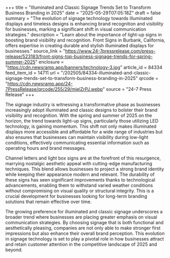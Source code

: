 +++
title = "Illuminated and Classic Signage Trends Set to Transform Business Branding in 2025"
date = "2025-05-29T07:05:18Z"
draft = false
summary = "The evolution of signage technology towards illuminated displays and timeless designs is enhancing brand recognition and visibility for businesses, marking a significant shift in visual communication strategies."
description = "Learn about the importance of light-up signs in boosting brand visibility and recognition. Front Signs in Burbank, California, offers expertise in creating durable and stylish illuminated displays for businesses."
source_link = "https://www.24-7pressrelease.com/press-release/523183/front-signs-top-business-signage-trends-for-spring-summer-2025"
enclosure = "https://cdn.newsramp.app/banners/technology-3.jpg"
article_id = 84334
feed_item_id = 14711
url = "/202505/84334-illuminated-and-classic-signage-trends-set-to-transform-business-branding-in-2025"
qrcode = "https://cdn.newsramp.app/24-7PressRelease/qrcode/255/29/mielZrPJ.webp"
source = "24-7 Press Release"
+++

<p>The signage industry is witnessing a transformative phase as businesses increasingly adopt illuminated and classic designs to bolster their brand visibility and recognition. With the spring and summer of 2025 on the horizon, the trend towards light-up signs, particularly those utilizing LED technology, is gaining momentum. This shift not only makes illuminated displays more accessible and affordable for a wide range of industries but also ensures that businesses can maintain visibility during low-light conditions, effectively communicating essential information such as operating hours and brand messages.</p><p>Channel letters and light box signs are at the forefront of this resurgence, marrying nostalgic aesthetic appeal with cutting-edge manufacturing techniques. This blend allows businesses to project a strong brand identity while keeping their appearance modern and relevant. The durability of these signs has seen significant improvements thanks to technological advancements, enabling them to withstand varied weather conditions without compromising on visual quality or structural integrity. This is a crucial development for businesses looking for long-term branding solutions that remain effective over time.</p><p>The growing preference for illuminated and classic signage underscores a broader trend where businesses are placing greater emphasis on visual communication strategies. By choosing signage that is both functional and aesthetically pleasing, companies are not only able to make stronger first impressions but also enhance their overall brand perception. This evolution in signage technology is set to play a pivotal role in how businesses attract and retain customer attention in the competitive landscape of 2025 and beyond.</p>